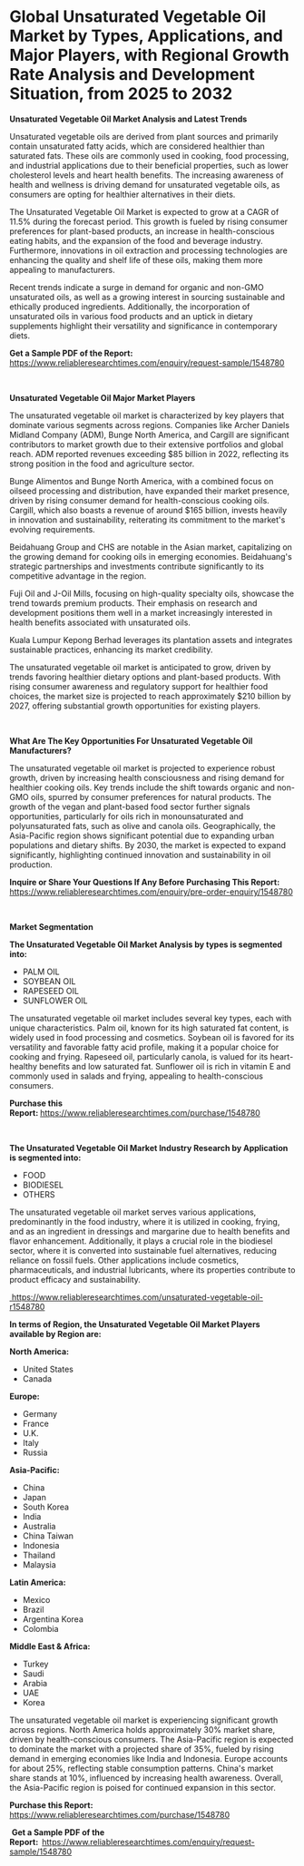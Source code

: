 <p><h1>Global Unsaturated Vegetable Oil Market by Types, Applications, and Major Players, with Regional Growth Rate Analysis and Development Situation, from 2025 to 2032</h1></p><p><strong>Unsaturated Vegetable Oil Market Analysis and Latest Trends</strong></p>
<p><p>Unsaturated vegetable oils are derived from plant sources and primarily contain unsaturated fatty acids, which are considered healthier than saturated fats. These oils are commonly used in cooking, food processing, and industrial applications due to their beneficial properties, such as lower cholesterol levels and heart health benefits. The increasing awareness of health and wellness is driving demand for unsaturated vegetable oils, as consumers are opting for healthier alternatives in their diets.</p><p>The Unsaturated Vegetable Oil Market is expected to grow at a CAGR of 11.5% during the forecast period. This growth is fueled by rising consumer preferences for plant-based products, an increase in health-conscious eating habits, and the expansion of the food and beverage industry. Furthermore, innovations in oil extraction and processing technologies are enhancing the quality and shelf life of these oils, making them more appealing to manufacturers.</p><p>Recent trends indicate a surge in demand for organic and non-GMO unsaturated oils, as well as a growing interest in sourcing sustainable and ethically produced ingredients. Additionally, the incorporation of unsaturated oils in various food products and an uptick in dietary supplements highlight their versatility and significance in contemporary diets.</p></p>
<p><strong>Get a Sample PDF of the Report:&nbsp;</strong> <a href="https://www.reliableresearchtimes.com/enquiry/request-sample/1548780?utm_campaign=3083&utm_medium=2&utm_source=Github&utm_content=ia&utm_term=16042025&utm_id=unsaturated-vegetable-oil">https://www.reliableresearchtimes.com/enquiry/request-sample/1548780</a></p>
<p>&nbsp;</p>
<p><strong>Unsaturated Vegetable Oil Major Market Players</strong></p>
<p><p>The unsaturated vegetable oil market is characterized by key players that dominate various segments across regions. Companies like Archer Daniels Midland Company (ADM), Bunge North America, and Cargill are significant contributors to market growth due to their extensive portfolios and global reach. ADM reported revenues exceeding $85 billion in 2022, reflecting its strong position in the food and agriculture sector.</p><p>Bunge Alimentos and Bunge North America, with a combined focus on oilseed processing and distribution, have expanded their market presence, driven by rising consumer demand for health-conscious cooking oils. Cargill, which also boasts a revenue of around $165 billion, invests heavily in innovation and sustainability, reiterating its commitment to the market's evolving requirements.</p><p>Beidahuang Group and CHS are notable in the Asian market, capitalizing on the growing demand for cooking oils in emerging economies. Beidahuang's strategic partnerships and investments contribute significantly to its competitive advantage in the region.</p><p>Fuji Oil and J-Oil Mills, focusing on high-quality specialty oils, showcase the trend towards premium products. Their emphasis on research and development positions them well in a market increasingly interested in health benefits associated with unsaturated oils.</p><p>Kuala Lumpur Kepong Berhad leverages its plantation assets and integrates sustainable practices, enhancing its market credibility.</p><p>The unsaturated vegetable oil market is anticipated to grow, driven by trends favoring healthier dietary options and plant-based products. With rising consumer awareness and regulatory support for healthier food choices, the market size is projected to reach approximately $210 billion by 2027, offering substantial growth opportunities for existing players.</p></p>
<p>&nbsp;</p>
<p><strong>What Are The Key Opportunities For Unsaturated Vegetable Oil Manufacturers?</strong></p>
<p><p>The unsaturated vegetable oil market is projected to experience robust growth, driven by increasing health consciousness and rising demand for healthier cooking oils. Key trends include the shift towards organic and non-GMO oils, spurred by consumer preferences for natural products. The growth of the vegan and plant-based food sector further signals opportunities, particularly for oils rich in monounsaturated and polyunsaturated fats, such as olive and canola oils. Geographically, the Asia-Pacific region shows significant potential due to expanding urban populations and dietary shifts. By 2030, the market is expected to expand significantly, highlighting continued innovation and sustainability in oil production.</p></p>
<p><strong>Inquire or Share Your Questions If Any Before Purchasing This Report:</strong> <a href="https://www.reliableresearchtimes.com/enquiry/pre-order-enquiry/1548780?utm_campaign=3083&utm_medium=2&utm_source=Github&utm_content=ia&utm_term=16042025&utm_id=unsaturated-vegetable-oil">https://www.reliableresearchtimes.com/enquiry/pre-order-enquiry/1548780</a></p>
<p>&nbsp;</p>
<p><strong>Market Segmentation</strong></p>
<p><strong>The Unsaturated Vegetable Oil Market Analysis by types is segmented into:</strong></p>
<p><ul><li>PALM OIL</li><li>SOYBEAN OIL</li><li>RAPESEED OIL</li><li>SUNFLOWER OIL</li></ul></p>
<p><p>The unsaturated vegetable oil market includes several key types, each with unique characteristics. Palm oil, known for its high saturated fat content, is widely used in food processing and cosmetics. Soybean oil is favored for its versatility and favorable fatty acid profile, making it a popular choice for cooking and frying. Rapeseed oil, particularly canola, is valued for its heart-healthy benefits and low saturated fat. Sunflower oil is rich in vitamin E and commonly used in salads and frying, appealing to health-conscious consumers.</p></p>
<p><strong>Purchase this Report:&nbsp;</strong><a href="https://www.reliableresearchtimes.com/purchase/1548780?utm_campaign=3083&utm_medium=2&utm_source=Github&utm_content=ia&utm_term=16042025&utm_id=unsaturated-vegetable-oil">https://www.reliableresearchtimes.com/purchase/1548780</a></p>
<p>&nbsp;</p>
<p><strong>The Unsaturated Vegetable Oil Market Industry Research by Application is segmented into:</strong></p>
<p><ul><li>FOOD</li><li>BIODIESEL</li><li>OTHERS</li></ul></p>
<p><p>The unsaturated vegetable oil market serves various applications, predominantly in the food industry, where it is utilized in cooking, frying, and as an ingredient in dressings and margarine due to health benefits and flavor enhancement. Additionally, it plays a crucial role in the biodiesel sector, where it is converted into sustainable fuel alternatives, reducing reliance on fossil fuels. Other applications include cosmetics, pharmaceuticals, and industrial lubricants, where its properties contribute to product efficacy and sustainability.</p></p>
<p><a href="https://www.reliableresearchtimes.com/unsaturated-vegetable-oil-r1548780?utm_campaign=3083&utm_medium=2&utm_source=Github&utm_content=ia&utm_term=16042025&utm_id=unsaturated-vegetable-oil">&nbsp;https://www.reliableresearchtimes.com/unsaturated-vegetable-oil-r1548780</a></p>
<p><strong>In terms of Region, the Unsaturated Vegetable Oil Market Players available by Region are:</strong></p>
<p>
    <p> <strong> North America: </strong>
        <ul>
            <li>United States</li>
            <li>Canada</li>
        </ul>
        </p> 
    <p> <strong> Europe: </strong>
        <ul>
            <li>Germany</li>
            <li>France</li>
            <li>U.K.</li>
            <li>Italy</li>
            <li>Russia</li>
        </ul>
        </p> 
    <p> <strong> Asia-Pacific: </strong>
        <ul>
            <li>China</li>
            <li>Japan</li>
            <li>South Korea</li>
            <li>India</li>
            <li>Australia</li>
            <li>China Taiwan</li>
            <li>Indonesia</li>
            <li>Thailand</li>
            <li>Malaysia</li>
        </ul>
        </p> 
    <p> <strong> Latin America: </strong>
        <ul>
            <li>Mexico</li>
            <li>Brazil</li>
            <li>Argentina Korea</li>
            <li>Colombia</li>
        </ul>
        </p> 
    <p> <strong> Middle East & Africa: </strong>
        <ul>
            <li>Turkey</li>
            <li>Saudi</li>
            <li>Arabia</li>
            <li>UAE</li>
            <li>Korea</li>
        </ul>
    </p>
    </p>
<p><p>The unsaturated vegetable oil market is experiencing significant growth across regions. North America holds approximately 30% market share, driven by health-conscious consumers. The Asia-Pacific region is expected to dominate the market with a projected share of 35%, fueled by rising demand in emerging economies like India and Indonesia. Europe accounts for about 25%, reflecting stable consumption patterns. China's market share stands at 10%, influenced by increasing health awareness. Overall, the Asia-Pacific region is poised for continued expansion in this sector.</p></p>
<p><strong>Purchase this Report: </strong><a href="https://www.reliableresearchtimes.com/purchase/1548780?utm_campaign=3083&utm_medium=2&utm_source=Github&utm_content=ia&utm_term=16042025&utm_id=unsaturated-vegetable-oil">https://www.reliableresearchtimes.com/purchase/1548780</a></p>
<p>&nbsp;<strong>Get a Sample PDF of the Report:&nbsp;&nbsp;</strong><a href="https://www.reliableresearchtimes.com/enquiry/request-sample/1548780?utm_campaign=3083&utm_medium=2&utm_source=Github&utm_content=ia&utm_term=16042025&utm_id=unsaturated-vegetable-oil">https://www.reliableresearchtimes.com/enquiry/request-sample/1548780</a></p>
<p><strong></strong></p>
<p><p></p><p></p><p></p></p>
